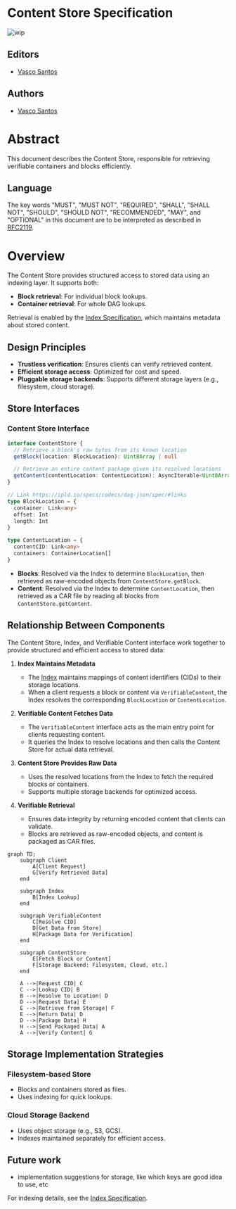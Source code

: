 # Content Store Specification

![wip](https://img.shields.io/badge/status-wip-orange.svg?style=flat-square)

## Editors

- [Vasco Santos](https://github.com/vasco-santos)

## Authors

- [Vasco Santos](https://github.com/vasco-santos)

# Abstract

This document describes the Content Store, responsible for retrieving verifiable containers and blocks efficiently.

## Language

The key words "MUST", "MUST NOT", "REQUIRED", "SHALL", "SHALL NOT", "SHOULD", "SHOULD NOT", "RECOMMENDED", "MAY", and "OPTIONAL" in this document are to be interpreted as described in [RFC2119](https://datatracker.ietf.org/doc/html/rfc2119).

# Overview

The Content Store provides structured access to stored data using an indexing layer. It supports both:

- **Block retrieval**: For individual block lookups.
- **Container retrieval**: For whole DAG lookups.

Retrieval is enabled by the [Index Specification](./index.md), which maintains metadata about stored content.

## Design Principles

- **Trustless verification**: Ensures clients can verify retrieved content.
- **Efficient storage access**: Optimized for cost and speed.
- **Pluggable storage backends**: Supports different storage layers (e.g., filesystem, cloud storage).

## Store Interfaces

### Content Store Interface

```ts
interface ContentStore {
  // Retrieve a block's raw bytes from its known location
  getBlock(location: BlockLocation): Uint8Array | null

  // Retrieve an entire content package given its resolved locations
  getContent(contentLocation: ContentLocation): AsyncIterable<Uint8Array>
}

// Link https://ipld.io/specs/codecs/dag-json/spec/#links
type BlockLocation = {
  container: Link<any>
  offset: Int
  length: Int
}

type ContentLocation = {
  contentCID: Link<any>
  containers: ContainerLocation[]
}
```

- **Blocks**: Resolved via the Index to determine `BlockLocation`, then retrieved as raw-encoded objects from `ContentStore.getBlock`.
- **Content**: Resolved via the Index to determine `ContentLocation`, then retrieved as a CAR file by reading all blocks from `ContentStore.getContent`.

## Relationship Between Components

The Content Store, Index, and Verifiable Content interface work together to provide structured and efficient access to stored data:

1. **Index Maintains Metadata**

   - The [Index](./index.md) maintains mappings of content identifiers (CIDs) to their storage locations.
   - When a client requests a block or content via `VerifiableContent`, the Index resolves the corresponding `BlockLocation` or `ContentLocation`.

2. **Verifiable Content Fetches Data**

   - The `VerifiableContent` interface acts as the main entry point for clients requesting content.
   - It queries the Index to resolve locations and then calls the Content Store for actual data retrieval.

3. **Content Store Provides Raw Data**

   - Uses the resolved locations from the Index to fetch the required blocks or containers.
   - Supports multiple storage backends for optimized access.

4. **Verifiable Retrieval**
   - Ensures data integrity by returning encoded content that clients can validate.
   - Blocks are retrieved as raw-encoded objects, and content is packaged as CAR files.

```mermaid
graph TD;
    subgraph Client
        A[Client Request]
        G[Verify Retrieved Data]
    end

    subgraph Index
        B[Index Lookup]
    end

    subgraph VerifiableContent
        C[Resolve CID]
        D[Get Data from Store]
        H[Package Data for Verification]
    end

    subgraph ContentStore
        E[Fetch Block or Content]
        F[Storage Backend: Filesystem, Cloud, etc.]
    end

    A -->|Request CID| C
    C -->|Lookup CID| B
    B -->|Resolve to Location| D
    D -->|Request Data| E
    E -->|Retrieve from Storage| F
    E -->|Return Data| D
    D -->|Package Data| H
    H -->|Send Packaged Data| A
    A -->|Verify Content| G
```

## Storage Implementation Strategies

### Filesystem-based Store

- Blocks and containers stored as files.
- Uses indexing for quick lookups.

### Cloud Storage Backend

- Uses object storage (e.g., S3, GCS).
- Indexes maintained separately for efficient access.

## Future work

- implementation suggestions for storage, like which keys are good idea to use, etc

For indexing details, see the [Index Specification](./index.md).
